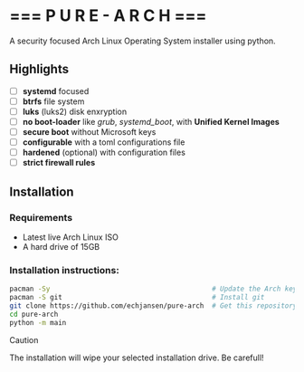 # === P U R E - A R C H ===
A security focused  Arch Linux Operating System installer using python.

## Highlights
- [ ] **systemd** focused
- [ ] **btrfs** file system
- [ ] **luks** (luks2) disk enxryption
- [ ] **no boot-loader** like *grub*, *systemd_boot*, with **Unified Kernel Images**
- [ ] **secure boot** without Microsoft keys
- [ ] **configurable** with a toml configurations file
- [ ] **hardened** (optional) with configuration files
- [ ] **strict firewall rules**

## Installation

### Requirements
- Latest live Arch Linux ISO
- A hard drive of 15GB

### Installation instructions:
```bash
pacman -Sy                                        # Update the Arch keyring
pacman -S git                                     # Install git
git clone https://github.com/echjansen/pure-arch  # Get this repository
cd pure-arch
python -m main
```

> [!CAUTION]
> The installation will wipe your selected installation drive. Be carefull!
